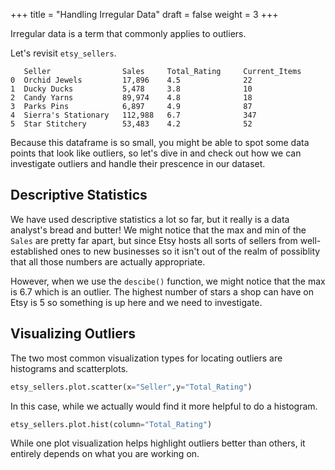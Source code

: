 +++
title = "Handling Irregular Data"
draft = false
weight = 3
+++

Irregular data is a term that commonly applies to outliers. 

Let's revisit `etsy_sellers`.

```console
   Seller                Sales     Total_Rating     Current_Items
0  Orchid Jewels         17,896    4.5              22
1  Ducky Ducks           5,478     3.8              10
2  Candy Yarns           89,974    4.8              18
3  Parks Pins            6,897     4.9              87
4  Sierra's Stationary   112,988   6.7              347
5  Star Stitchery        53,483    4.2              52
```

Because this dataframe is so small, you might be able to spot some data points that look like outliers, so let's dive in and check out how we can investigate outliers and handle their prescence in our dataset.

## Descriptive Statistics

We have used descriptive statistics a lot so far, but it really is a data analyst's bread and butter! We might notice that the max and min of the `Sales` are pretty far apart, but since Etsy hosts all sorts of sellers from well-established ones to new businesses so it isn't out of the realm of possiblity that all those numbers are actually appropriate.

However, when we use the `descibe()` function, we might notice that the max is 6.7 which is an outlier. The highest number of stars a shop can have on Etsy is 5 so something is up here and we need to investigate. 

## Visualizing Outliers

The two most common visualization types for locating outliers are histograms and scatterplots.

```python 
etsy_sellers.plot.scatter(x="Seller",y="Total_Rating")
```

In this case, while we actually would find it more helpful to do a histogram.

```python
etsy_sellers.plot.hist(column="Total_Rating")
```

While one plot visualization helps highlight outliers better than others, it entirely depends on what you are working on.